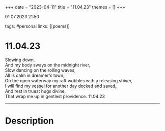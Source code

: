 +++
date = "2023-04-11"
title = "11.04.23"
themes = []
+++

01.07.2023 21:50

tags: #personal
links: [[poems]]

# 11.04.23
Slowing down,  
And my body sways on the midnight river,  
Slow dancing on the rolling waves,  
All is calm in dreamer's town,  
On the open waterway my raft wobbles with a releasing shiver,  
I will find my vessel for another day docked and saved,  
And rest in truest hugs divine,  
That wrap me up in gentlest providence.
11.04.23

---
# Description
